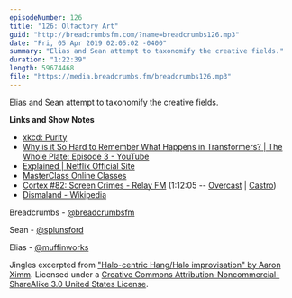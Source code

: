 ```yaml
---
episodeNumber: 126
title: "126: Olfactory Art"
guid: "http://breadcrumbsfm.com/?name=breadcrumbs126.mp3"
date: "Fri, 05 Apr 2019 02:05:02 -0400"
summary: "Elias and Sean attempt to taxonomify the creative fields."
duration: "1:22:39"
length: 59674468
file: "https://media.breadcrumbs.fm/breadcrumbs126.mp3"
---
```

Elias and Sean attempt to taxonomify the creative fields.

**Links and Show Notes**
- [xkcd: Purity](https://xkcd.com/435/)
- [Why is it So Hard to Remember What Happens in Transformers? | The Whole Plate: Episode 3 - YouTube](https://www.youtube.com/watch?v=aE-6M7IbNSI&feature=youtu.be&t=477)
- [Explained | Netflix Official Site](https://www.netflix.com/title/80216752)
- [MasterClass Online Classes](https://www.masterclass.com/)
- [Cortex #82: Screen Crimes - Relay FM](http://relay.fm/cortex/82) (1:12:05 -- [Overcast](https://overcast.fm/+E7b7YzSMU/1:12:05) | [Castro](https://castro.fm/episode/9wOMTW#1:12:05))
- [Dismaland - Wikipedia](https://en.wikipedia.org/wiki/Dismaland)

Breadcrumbs - [@breadcrumbsfm](https://twitter.com/breadcrumbsfm)

Sean - [@splunsford](https://twitter.com/splunsford)

Elias - [@muffinworks](https://twitter.com/muffinworks)

Jingles excerpted from ["Halo-centric Hang/Halo improvisation" by Aaron Ximm](http://freemusicarchive.org/music/aaron_ximm/handpans_and_the_hang/). Licensed under a [Creative Commons Attribution-Noncommercial-ShareAlike 3.0 United States License](http://creativecommons.org/licenses/by-nc-sa/3.0/us/).